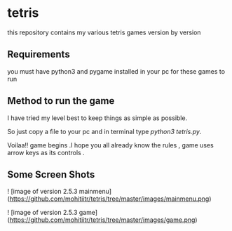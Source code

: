 
# tetris

this repository contains my various tetris games version by  version

## Requirements

you must have python3 and pygame installed in your pc for these games to run

## Method to run the game 

I have tried my level best to keep things as simple as possible.

So just copy a file to your pc and in terminal type *python3 tetris.py*.

Voilaa!! game begins .I hope you all already know the rules , game uses arrow keys as its controls .

## Some Screen Shots


! [image of version 2.5.3 mainmenu]
(https://github.com/mohitiitr/tetris/tree/master/images/mainmenu.png)


! [image of version 2.5.3 game]
(https://github.com/mohitiitr/tetris/tree/master/images/game.png)
